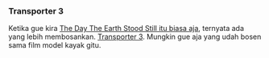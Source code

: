 ### Transporter 3

Ketika gue kira [The Day The Earth Stood Still itu biasa aja](http://kriwil.com/journal/the-day-the-earth-stood/), ternyata ada yang lebih membosankan. [Transporter 3](http://www.imdb.com/title/tt1129442/). Mungkin gue aja yang udah bosen sama film model kayak gitu.

<!-- {"time": "2008-12-22 03:25:38", "title": "Transporter 3"} -->
